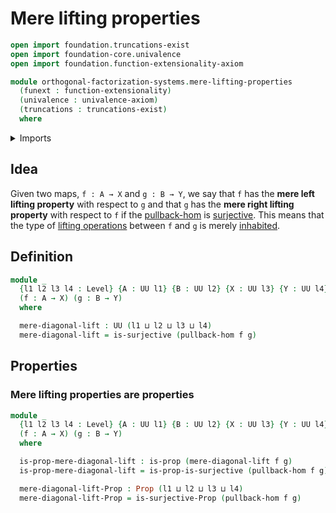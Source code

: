 # Mere lifting properties

```agda
open import foundation.truncations-exist
open import foundation-core.univalence
open import foundation.function-extensionality-axiom

module orthogonal-factorization-systems.mere-lifting-properties
  (funext : function-extensionality)
  (univalence : univalence-axiom)
  (truncations : truncations-exist)
  where
```

<details><summary>Imports</summary>

```agda
open import foundation.dependent-products-propositions funext
open import foundation.propositions funext univalence
open import foundation.surjective-maps funext univalence truncations
open import foundation.universe-levels

open import orthogonal-factorization-systems.pullback-hom funext univalence truncations
```

</details>

## Idea

Given two maps, `f : A → X` and `g : B → Y`, we say that `f` has the **mere left
lifting property** with respect to `g` and that `g` has the **mere right lifting
property** with respect to `f` if the
[pullback-hom](orthogonal-factorization-systems.pullback-hom.md) is
[surjective](foundation.surjective-maps.md). This means that the type of
[lifting operations](orthogonal-factorization-systems.lifting-operations.md)
between `f` and `g` is merely [inhabited](foundation.inhabited-types.md).

## Definition

```agda
module _
  {l1 l2 l3 l4 : Level} {A : UU l1} {B : UU l2} {X : UU l3} {Y : UU l4}
  (f : A → X) (g : B → Y)
  where

  mere-diagonal-lift : UU (l1 ⊔ l2 ⊔ l3 ⊔ l4)
  mere-diagonal-lift = is-surjective (pullback-hom f g)
```

## Properties

### Mere lifting properties are properties

```agda
module _
  {l1 l2 l3 l4 : Level} {A : UU l1} {B : UU l2} {X : UU l3} {Y : UU l4}
  (f : A → X) (g : B → Y)
  where

  is-prop-mere-diagonal-lift : is-prop (mere-diagonal-lift f g)
  is-prop-mere-diagonal-lift = is-prop-is-surjective (pullback-hom f g)

  mere-diagonal-lift-Prop : Prop (l1 ⊔ l2 ⊔ l3 ⊔ l4)
  mere-diagonal-lift-Prop = is-surjective-Prop (pullback-hom f g)
```
